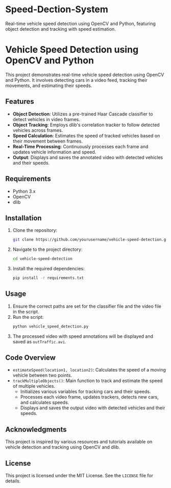 # Speed-Dection-System
 Real-time vehicle speed detection using OpenCV and Python, featuring object detection and tracking with speed estimation.
# Vehicle Speed Detection using OpenCV and Python

This project demonstrates real-time vehicle speed detection using OpenCV and Python. It involves detecting cars in a video feed, tracking their movements, and estimating their speeds.

## Features
- **Object Detection**: Utilizes a pre-trained Haar Cascade classifier to detect vehicles in video frames.
- **Object Tracking**: Employs dlib's correlation tracker to follow detected vehicles across frames.
- **Speed Calculation**: Estimates the speed of tracked vehicles based on their movement between frames.
- **Real-Time Processing**: Continuously processes each frame and updates vehicle information and speed.
- **Output**: Displays and saves the annotated video with detected vehicles and their speeds.

## Requirements
- Python 3.x
- OpenCV
- dlib

## Installation
1. Clone the repository:
    ```sh
    git clone https://github.com/yourusername/vehicle-speed-detection.git
    ```
2. Navigate to the project directory:
    ```sh
    cd vehicle-speed-detection
    ```
3. Install the required dependencies:
    ```sh
    pip install -r requirements.txt
    ```

## Usage
1. Ensure the correct paths are set for the classifier file and the video file in the script.
2. Run the script:
    ```sh
    python vehicle_speed_detection.py
    ```
3. The processed video with speed annotations will be displayed and saved as `outTraffic.avi`.

## Code Overview
- `estimateSpeed(location1, location2)`: Calculates the speed of a moving vehicle between two points.
- `trackMultipleObjects()`: Main function to track and estimate the speed of multiple vehicles.
  - Initializes various variables for tracking cars and their speeds.
  - Processes each video frame, updates trackers, detects new cars, and calculates speeds.
  - Displays and saves the output video with detected vehicles and their speeds.

## Acknowledgments
This project is inspired by various resources and tutorials available on vehicle detection and tracking using OpenCV and dlib.

## License
This project is licensed under the MIT License. See the `LICENSE` file for details.
